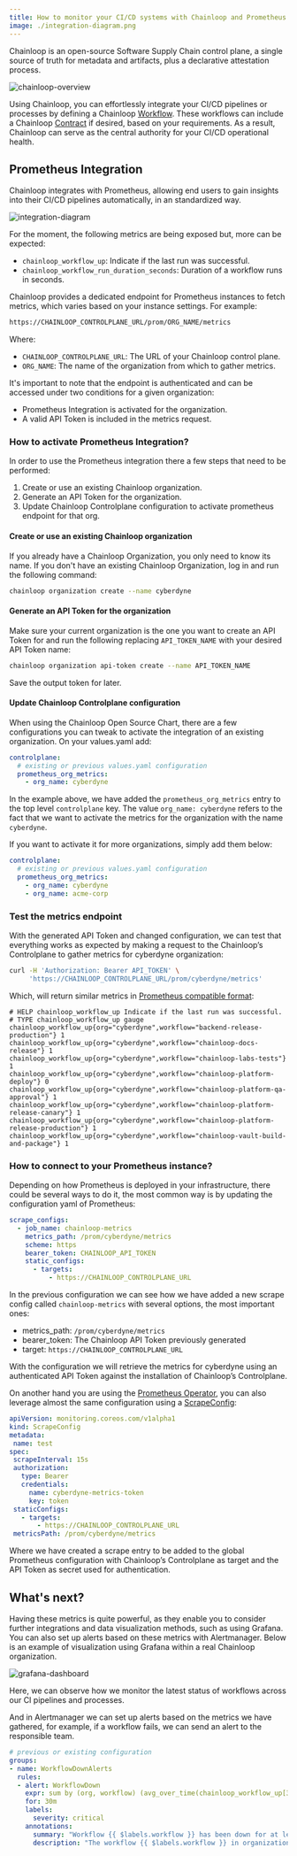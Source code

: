 ```yaml
---
title: How to monitor your CI/CD systems with Chainloop and Prometheus
image: ./integration-diagram.png
---
```


Chainloop is an open-source Software Supply Chain control plane, a single source of truth for metadata and artifacts, plus a declarative attestation process.

![chainloop-overview](./overview.png)

Using Chainloop, you can effortlessly integrate your CI/CD pipelines or processes by defining a Chainloop [Workflow](../../getting-started/workflow-definition.mdx#workflows). These workflows can include a Chainloop [Contract](../../getting-started/workflow-definition.mdx#workflow-contracts) if desired, based on your requirements. As a result, Chainloop can serve as the central authority for your CI/CD operational health.

## Prometheus Integration
Chainloop integrates with Prometheus, allowing end users to gain insights into their CI/CD pipelines automatically, in an standardized way.

![integration-diagram](./integration-diagram.png)

For the moment, the following metrics are being exposed but, more can be expected:

- `chainloop_workflow_up`: Indicate if the last run was successful.
- `chainloop_workflow_run_duration_seconds`: Duration of a workflow runs in seconds.

Chainloop provides a dedicated endpoint for Prometheus instances to fetch metrics, which varies based on your instance settings. For example:
```bash
https://CHAINLOOP_CONTROLPLANE_URL/prom/ORG_NAME/metrics
```

Where:
- `CHAINLOOP_CONTROLPLANE_URL`: The URL of your Chainloop control plane.
- `ORG_NAME`: The name of the organization from which to gather metrics.

It's important to note that the endpoint is authenticated and can be accessed under two conditions for a given organization:

- Prometheus Integration is activated for the organization.
- A valid API Token is included in the metrics request.

### How to activate Prometheus Integration?
In order to use the Prometheus integration there a few steps that need to be performed:

1. Create or use an existing Chainloop organization.
2. Generate an API Token for the organization.
3. Update Chainloop Controlplane configuration to activate prometheus endpoint for that org.

#### Create or use an existing Chainloop organization
If you already have a Chainloop Organization, you only need to know its name. If you don't have an existing Chainloop Organization, log in and run the following command:
```bash
chainloop organization create --name cyberdyne
```

#### Generate an API Token for the organization
Make sure your current organization is the one you want to create an API Token for and run the following replacing `API_TOKEN_NAME` with your desired API Token name:
```bash
chainloop organization api-token create --name API_TOKEN_NAME
```
Save the output token for later.

#### Update Chainloop Controlplane configuration
When using the Chainloop Open Source Chart, there are a few configurations you can tweak to activate the integration of an existing organization. On your values.yaml add:
```yaml
controlplane:
  # existing or previous values.yaml configuration
  prometheus_org_metrics:
    - org_name: cyberdyne
```

In the example above, we have added the `prometheus_org_metrics` entry to the top level `controlplane` key. The value `org_name: cyberdyne` refers to the fact that we want to activate the metrics for the organization with the name `cyberdyne`.

If you want to activate it for more organizations, simply add them below:

```yaml
controlplane:
  # existing or previous values.yaml configuration
  prometheus_org_metrics:
    - org_name: cyberdyne	
    - org_name: acme-corp
```

### Test the metrics endpoint

With the generated API Token and changed configuration, we can test that everything works as expected by making a request to the Chainloop’s Controlplane to gather metrics for cyberdyne organization:
```bash
curl -H 'Authorization: Bearer API_TOKEN' \
     'https://CHAINLOOP_CONTROLPLANE_URL/prom/cyberdyne/metrics'
```

Which, will return similar metrics in [Prometheus compatible format](https://github.com/prometheus/docs/blob/main/content/docs/instrumenting/exposition_formats.md):
```text
# HELP chainloop_workflow_up Indicate if the last run was successful.
# TYPE chainloop_workflow_up gauge
chainloop_workflow_up{org="cyberdyne",workflow="backend-release-production"} 1
chainloop_workflow_up{org="cyberdyne",workflow="chainloop-docs-release"} 1
chainloop_workflow_up{org="cyberdyne",workflow="chainloop-labs-tests"} 1
chainloop_workflow_up{org="cyberdyne",workflow="chainloop-platform-deploy"} 0
chainloop_workflow_up{org="cyberdyne",workflow="chainloop-platform-qa-approval"} 1
chainloop_workflow_up{org="cyberdyne",workflow="chainloop-platform-release-canary"} 1
chainloop_workflow_up{org="cyberdyne",workflow="chainloop-platform-release-production"} 1
chainloop_workflow_up{org="cyberdyne",workflow="chainloop-vault-build-and-package"} 1
```

### How to connect to your Prometheus instance?

Depending on how Prometheus is deployed in your infrastructure, there could be several ways to do it, the most common way is by updating the configuration yaml of Prometheus:
```yaml
scrape_configs:
  - job_name: chainloop-metrics
    metrics_path: /prom/cyberdyne/metrics
    scheme: https
    bearer_token: CHAINLOOP_API_TOKEN
    static_configs:
      - targets:
          - https://CHAINLOOP_CONTROLPLANE_URL
```
In the previous configuration we can see how we have added a new scrape config called `chainloop-metrics` with several options, the most important ones:
- metrics_path: `/prom/cyberdyne/metrics`
- bearer_token: The Chainloop API Token previously generated
- target: `https://CHAINLOOP_CONTROLPLANE_URL`

With the configuration we will retrieve the metrics for cyberdyne using an authenticated API Token against the installation of Chainloop’s Controlplane.

On another hand you are using the [Prometheus Operator](https://prometheus-operator.dev), you can also leverage almost the same configuration using a [ScrapeConfig](https://prometheus-operator.dev/docs/api-reference/api/#monitoring.coreos.com/v1alpha1.ScrapeConfig):
```yaml
apiVersion: monitoring.coreos.com/v1alpha1
kind: ScrapeConfig
metadata:
 name: test
spec:
 scrapeInterval: 15s
 authorization:
   type: Bearer
   credentials:
     name: cyberdyne-metrics-token
     key: token
 staticConfigs:
   - targets:
       - https://CHAINLOOP_CONTROLPLANE_URL
 metricsPath: /prom/cyberdyne/metrics
```

Where we have created a scrape entry to be added to the global Prometheus configuration with Chainloop’s Controlplane as target and the API Token as secret used for authentication.

## What's next?
Having these metrics is quite powerful, as they enable you to consider further integrations and data visualization methods, such as using Grafana. You can also set up alerts based on these metrics with Alertmanager. Below is an example of visualization using Grafana within a real Chainloop organization.

![grafana-dashboard](./grafana.png)

Here, we can observe how we monitor the latest status of workflows across our CI pipelines and processes.

And in Alertmanager we can set up alerts based on the metrics we have gathered, for example, if a workflow fails, we can send an alert to the responsible team.
```yaml
# previous or existing configuration
groups:
- name: WorkflowDownAlerts
  rules:
  - alert: WorkflowDown
    expr: sum by (org, workflow) (avg_over_time(chainloop_workflow_up[30m])) == 0
    for: 30m
    labels:
      severity: critical
    annotations:
      summary: "Workflow {{ $labels.workflow }} has been down for at least 30 minutes"
      description: "The workflow {{ $labels.workflow }} in organization {{ $labels.org }} has been down for at least 30 minutes."
```